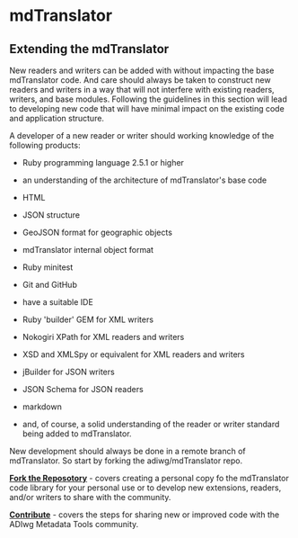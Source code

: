 # mdTranslator

## Extending the mdTranslator

New readers and writers can be added with without impacting the base mdTranslator code.  And care should always be taken to construct new readers and writers in a way that will not interfere with existing readers, writers, and base modules.  Following the guidelines in this section will lead to developing new code that will have minimal impact on the existing code and application structure.  

A developer of a new reader or writer should working knowledge of the following products:

* Ruby programming language 2.5.1 or higher

* an understanding of the architecture of mdTranslator's base code

* HTML

* JSON structure

* GeoJSON format for geographic objects

* mdTranslator internal object format

* Ruby minitest

* Git and GitHub

* have a suitable IDE 

* Ruby 'builder' GEM for XML writers

* Nokogiri XPath for XML readers and writers

* XSD and XMLSpy or equivalent for XML readers and writers

* jBuilder for JSON writers

* JSON Schema for JSON readers

* markdown

* and, of course, a solid understanding of the reader or writer standard being added to mdTranslator.  

New development should always be done in a remote branch of mdTranslator.  So start by forking the adiwg/mdTranslator repo.

[__Fork the Reposotory__](forkRepository.md) - covers creating a personal copy fo the mdTranslator code library for your personal use or to develop new extensions, readers, and/or writers to share with the community.

[__Contribute__](contribute.md) - covers the steps for sharing new or improved code with the ADIwg Metadata Tools community.
